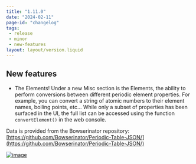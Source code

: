 ```yaml
---
title: "1.11.0"
date: "2024-02-11"
page-id: "changelog"
tags: 
 - release
 - minor
 - new-features
layout: layout/version.liquid
---
```

## New features
- The Elements!
Under a new Misc section is the Elements, the ability to perform conversions between different periodic element properties. For example, you can convert a string of atomic numbers to their element names, boiling points, etc...  While only a subset of properties has been surfaced in the UI, the full list can be accessed using the function `convertElement()` in the web console.

Data is provided from the Bowserinator repository: [https://github.com/Bowserinator/Periodic-Table-JSON/](https://github.com/Bowserinator/Periodic-Table-JSON/)  

[![image](https://github.com/stickerboy/convrtrjs/assets/1421538/e785a399-d5a0-445d-8fb4-c17450436e67)](https://github.com/stickerboy/convrtrjs/assets/1421538/e785a399-d5a0-445d-8fb4-c17450436e67)
